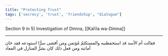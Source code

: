 ```yaml
---
title: "Protecting Trust"
tags: ['secrecy', 'trust', 'friendship', "dialogue"]
---
```


 Section 9 in 5) Investigation of Dimna, [[Kalīla wa-Dimna]]

---
فقالت أم الأسد قد استحفظنيه والمستكتَمُ مُؤتمن ومن أفشى سرًّا استودعه فقد خان أمانته ومن فعل ذلك كان بشرِّ المنازل في المعاد
